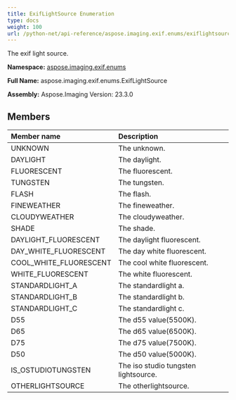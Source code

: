 ```yaml
---
title: ExifLightSource Enumeration
type: docs
weight: 100
url: /python-net/api-reference/aspose.imaging.exif.enums/exiflightsource/
---
```


The exif light source.

**Namespace:** [aspose.imaging.exif.enums](/imaging/python-net/api-reference/aspose.imaging.exif.enums/)

**Full Name:** aspose.imaging.exif.enums.ExifLightSource

**Assembly:**  Aspose.Imaging Version: 23.3.0

## **Members**
|**Member name**|**Description**|
| :- | :- |
|UNKNOWN|The unknown.|
|DAYLIGHT|The daylight.|
|FLUORESCENT|The fluorescent.|
|TUNGSTEN|The tungsten.|
|FLASH|The flash.|
|FINEWEATHER|The fineweather.|
|CLOUDYWEATHER|The cloudyweather.|
|SHADE|The shade.|
|DAYLIGHT_FLUORESCENT|The daylight fluorescent.|
|DAY_WHITE_FLUORESCENT|The day white fluorescent.|
|COOL_WHITE_FLUORESCENT|The cool white fluorescent.|
|WHITE_FLUORESCENT|The white fluorescent.|
|STANDARDLIGHT_A|The standardlight a.|
|STANDARDLIGHT_B|The standardlight b.|
|STANDARDLIGHT_C|The standardlight c.|
|D55|The d55 value(5500K).|
|D65|The d65 value(6500K).|
|D75|The d75 value(7500K).|
|D50|The d50 value(5000K).|
|IS_OSTUDIOTUNGSTEN|The iso studio tungsten lightsource.|
|OTHERLIGHTSOURCE|The otherlightsource.|
